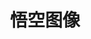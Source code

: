 ﻿---
id: 109
title: "悟空图像"
weight: 109
version: "2.0.9.31228"
updateTime: "2023-12-28T18:12:28"
debName: "http://113.24.212.22:8090/upload/file/himirage_2.0.9.31228_loongarch64.deb"
debSize: "55.4MB"
command: "/opt/yeeheart/himirage/himirage.sh"
compatibility: 3
---
